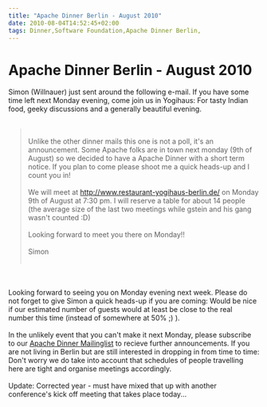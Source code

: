 ```yaml
---
title: "Apache Dinner Berlin - August 2010"
date: 2010-08-04T14:52:45+02:00
tags: Dinner,Software Foundation,Apache Dinner Berlin,
---
```


# Apache Dinner Berlin - August 2010


Simon (Willnauer) just sent around the following e-mail. If you have some time left next Monday evening, come join us 
in Yogihaus: For tasty Indian food, geeky discussions and a generally beautiful evening.<br><br><blockquote><br>Unlike 
the other dinner mails this one is not a poll, it's an announcement. Some Apache folks are in town next monday (9th of 
August) so we decided to have a Apache Dinner with a short term notice. If you plan to come please shoot me a quick 
heads-up and I count you in!<br><br>We will meet at http://www.restaurant-yogihaus-berlin.de/ on Monday 9th of August 
at 7:30 pm. I will reserve a table for about 14 people (the average size of the last two meetings while gstein and his 
gang wasn't  counted :D)<br><br>Looking forward to meet you there on 
Monday!!<br><br>Simon<br><br></blockquote><br><br>Looking forward to seeing you on Monday evening next week. Please do 
not forget to give Simon a quick heads-up if you are coming: Would be nice if our estimated number of guests would at 
least be close to the real number this time (instead of somewhere at 50% ;) ).<br><br>In the unlikely event that you 
can't make it next Monday, please subscribe to our <a 
href="http://lists.isabel-drost.de/mailman/listinfo/apachedinner">Apache Dinner Mailinglist</a> to recieve further 
announcements. If you are not living in Berlin but are still interested in dropping in from time to time: Don't worry 
we do take into account that schedules of people travelling here are tight and organise meetings 
accordingly.<br><br>Update: Corrected year - must have mixed that up with another conference's kick off meeting that 
takes place today...
